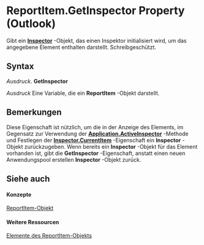 
# ReportItem.GetInspector Property (Outlook)

Gibt ein  **[Inspector](d7384756-669c-0549-1032-c3b864187994.md)** -Objekt, das einen Inspektor initialisiert wird, um das angegebene Element enthalten darstellt. Schreibgeschützt.


## Syntax

 _Ausdruck_. **GetInspector**

 _Ausdruck_ Eine Variable, die ein **ReportItem** -Objekt darstellt.


## Bemerkungen

Diese Eigenschaft ist nützlich, um die in der Anzeige des Elements, im Gegensatz zur Verwendung der  **[Application.ActiveInspector](3f2b6491-7b4b-8165-327e-b319711d5656.md)** -Methode und Festlegen der **[Inspector.CurrentItem](eaaf0192-a169-c107-95a6-b8e759a3b873.md)** -Eigenschaft ein **Inspector** -Objekt zurückzugeben. Wenn bereits ein **Inspector** -Objekt für das Element vorhanden ist, gibt die **GetInspector** -Eigenschaft, anstatt einen neuen Anwendungspool erstellen **Inspector** -Objekt zurück.


## Siehe auch


#### Konzepte


[ReportItem-Objekt](16ebe336-72e0-42f6-99d3-edecc3ea284d.md)
#### Weitere Ressourcen


[Elemente des ReportItem-Objekts](http://msdn.microsoft.com/library/5a5662dd-e969-bbd5-129b-44609ba1cf9f%28Office.15%29.aspx)